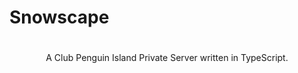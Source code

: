 
<p align="center">
   <h1>Snowscape</h1>
</p>

#

<p align="center">A Club Penguin Island Private Server written in TypeScript.</p>

